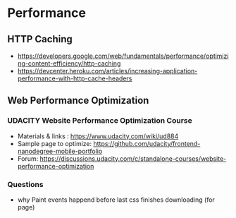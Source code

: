 # Performance
## HTTP Caching

- https://developers.google.com/web/fundamentals/performance/optimizing-content-efficiency/http-caching
- https://devcenter.heroku.com/articles/increasing-application-performance-with-http-cache-headers

## Web Performance Optimization 
### UDACITY Website Performance Optimization Course

- Materials & links : https://www.udacity.com/wiki/ud884
- Sample page to optimize: https://github.com/udacity/frontend-nanodegree-mobile-portfolio
- Forum: https://discussions.udacity.com/c/standalone-courses/website-performance-optimization

### Questions
- why Paint events happend before last css finishes downloading (for page)

